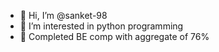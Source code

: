 - 👋 Hi, I’m @sanket-98
- 👀 I’m interested in python programming
- 🌱 Completed  BE comp with aggregate of 76%

<!---
sanket-98/sanket-98 is a ✨ special ✨ repository because its `README.md` (this file) appears on your GitHub profile.
You can click the Preview link to take a look at your changes.
--->
